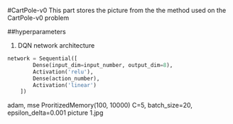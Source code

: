 #CartPole-v0
This part stores the picture from the the method used on the CartPole-v0 problem

##hyperparameters
1. DQN
network architecture
``` python
network = Sequential([
        Dense(input_dim=input_number, output_dim=8),
        Activation('relu'),
        Dense(action_number),
        Activation('linear')
    ])
```
adam, mse
ProritizedMemory(100, 10000)
C=5, batch_size=20, epsilon_delta=0.001
picture 1.jpg


